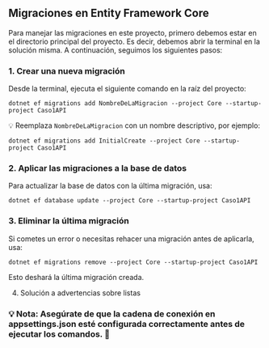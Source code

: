 ## Migraciones en Entity Framework Core

Para manejar las migraciones en este proyecto, primero debemos estar en el directorio principal del proyecto. Es decir, debemos abrir la terminal en la solución misma. A continuación, seguimos los siguientes pasos:

### 1. Crear una nueva migración

Desde la terminal, ejecuta el siguiente comando en la raíz del proyecto:
```
dotnet ef migrations add NombreDeLaMigracion --project Core --startup-project Caso1API
```
💡 Reemplaza `NombreDeLaMigracion` con un nombre descriptivo, por ejemplo:
```
dotnet ef migrations add InitialCreate --project Core --startup-project Caso1API
```
### 2. Aplicar las migraciones a la base de datos

Para actualizar la base de datos con la última migración, usa:
```
dotnet ef database update --project Core --startup-project Caso1API
```
### 3. Eliminar la última migración

Si cometes un error o necesitas rehacer una migración antes de aplicarla, usa:
```
dotnet ef migrations remove --project Core --startup-project Caso1API
```
Esto deshará la última migración creada.

4. Solución a advertencias sobre listas


### 💡 Nota: Asegúrate de que la cadena de conexión en appsettings.json esté configurada correctamente antes de ejecutar los comandos. 🚀